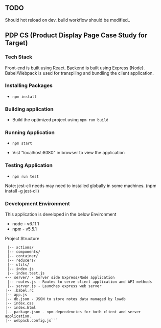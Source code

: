 ## TODO
Should hot reload on dev. build workflow should be modified..


## PDP CS  (Product Display Page Case Study for Target)

### Tech Stack

Front-end is built using React.
Backend is built using Express (Node).
Babel/Webpack is used for transpiling and bundling the client application.

### Installing Packages

 - `npm install`

### Building application

 - Build the optimized project using `npm run build`

### Running Application

 - `npm start`

 -  Vist "localhost:8080" in browser to view the application

### Testing Application

 - `npm run test`

Note: jest-cli needs may need to installed globally in some machines. (npm install -g jest-cli)

 ### Development Environment
 
 This application is developed in the below Environment
  - node - v6.11.1
  - npm - v5.5.1

Project Structure
```+--client/ - Client side React application    
 |-- actions/
 |-- components/
 |-- container/
 |-- reducers/
 |-- utils/
 |-- index.js
 |-- index.test.js
+-- server/ - Server side Express/Node application
 |-- routes.js - Routes to serve client application and API methods
 |-- server.js - Launches express web server
|-- .babel.rc
|-- app.js
|-- db.json - JSON to store notes data managed by lowdb
|-- index.css
|-- index.html
|-- package.json - npm dependencies for both client and server application.
|-- webpack.config.js```
